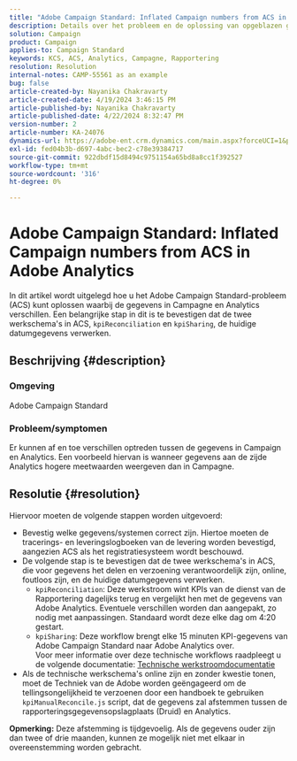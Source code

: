 ```yaml
---
title: "Adobe Campaign Standard: Inflated Campaign numbers from ACS in Adobe Analytics"
description: Details over het probleem en de oplossing van opgeblazen gegevens in Adobe Analytics die vanuit Campagne worden verzonden.
solution: Campaign
product: Campaign
applies-to: Campaign Standard
keywords: KCS, ACS, Analytics, Campagne, Rapportering
resolution: Resolution
internal-notes: CAMP-55561 as an example
bug: false
article-created-by: Nayanika Chakravarty
article-created-date: 4/19/2024 3:46:15 PM
article-published-by: Nayanika Chakravarty
article-published-date: 4/22/2024 8:32:47 PM
version-number: 2
article-number: KA-24076
dynamics-url: https://adobe-ent.crm.dynamics.com/main.aspx?forceUCI=1&pagetype=entityrecord&etn=knowledgearticle&id=647839f4-63fe-ee11-a1ff-6045bd0065f9
exl-id: fed04b3b-d697-4abc-bec2-c78e39384717
source-git-commit: 922dbdf15d8494c9751154a65bd8a8cc1f392527
workflow-type: tm+mt
source-wordcount: '316'
ht-degree: 0%

---
```


# Adobe Campaign Standard: Inflated Campaign numbers from ACS in Adobe Analytics


In dit artikel wordt uitgelegd hoe u het Adobe Campaign Standard-probleem (ACS) kunt oplossen waarbij de gegevens in Campagne en Analytics verschillen. Een belangrijke stap in dit is te bevestigen dat de twee werkschema&#39;s in ACS, `kpiReconciliation` en `kpiSharing`, de huidige datumgegevens verwerken.

## Beschrijving {#description}


### Omgeving

Adobe Campaign Standard

### Probleem/symptomen

Er kunnen af en toe verschillen optreden tussen de gegevens in Campaign en Analytics. Een voorbeeld hiervan is wanneer gegevens aan de zijde Analytics hogere meetwaarden weergeven dan in Campagne.


## Resolutie {#resolution}


Hiervoor moeten de volgende stappen worden uitgevoerd:

- Bevestig welke gegevens/systemen correct zijn. Hiertoe moeten de tracerings- en leveringslogboeken van de levering worden bevestigd, aangezien ACS als het registratiesysteem wordt beschouwd.
- De volgende stap is te bevestigen dat de twee werkschema&#39;s in ACS, die voor gegevens het delen en verzoening verantwoordelijk zijn, online, foutloos zijn, en de huidige datumgegevens verwerken.
   - `kpiReconciliation`: Deze werkstroom wint KPIs van de dienst van de Rapportering dagelijks terug en vergelijkt hen met de gegevens van Adobe Analytics. Eventuele verschillen worden dan aangepakt, zo nodig met aanpassingen. Standaard wordt deze elke dag om 4:20 gestart.
   - `kpiSharing`: Deze workflow brengt elke 15 minuten KPI-gegevens van Adobe Campaign Standard naar Adobe Analytics over.\
     Voor meer informatie over deze technische workflows raadpleegt u de volgende documentatie: [Technische werkstroomdocumentatie](https://experienceleague.adobe.com/en/docs/campaign-standard/using/administrating/application-settings/technical-workflows#::text=Technical%20workflows%20are%20used%20to,technical%20processes%20in%20Adobe%20Campagne.&amp;text=This%20workflow%20analyzes%20the%20tracking,it%20is%20started%20elke%20day.)
- Als de technische werkschema&#39;s online zijn en zonder kwestie tonen, moet de Techniek van de Adobe worden geëngageerd om de tellingsongelijkheid te verzoenen door een handboek te gebruiken `kpiManualReconcile.js` script, dat de gegevens zal afstemmen tussen de rapporteringsgegevensopslagplaats (Druid) en Analytics.


<b>Opmerking:</b> Deze afstemming is tijdgevoelig. Als de gegevens ouder zijn dan twee of drie maanden, kunnen ze mogelijk niet met elkaar in overeenstemming worden gebracht.
